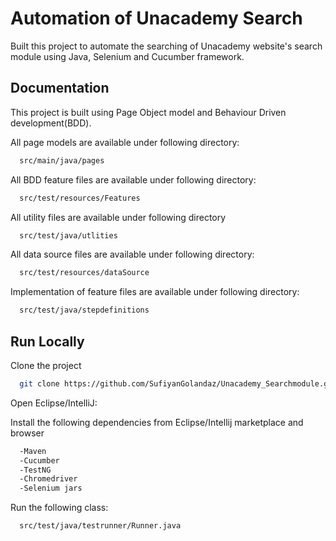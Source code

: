 # Automation of Unacademy Search 

Built this project to automate the searching of Unacademy website's search module using Java, Selenium and Cucumber framework.

## Documentation

This project is built using Page Object model and Behaviour Driven development(BDD).

All page models are available under following directory:
```bash
  src/main/java/pages
```
All BDD feature files are available under following directory:
```bash
  src/test/resources/Features
```
All utility files are available under following directory
```bash
  src/test/java/utlities
```
All data source files are available under following directory:
```bash
  src/test/resources/dataSource
```
Implementation of feature files are available under following directory:
```bash
  src/test/java/stepdefinitions
```



## Run Locally

Clone the project

```bash
  git clone https://github.com/SufiyanGolandaz/Unacademy_Searchmodule.git
```

Open Eclipse/IntelliJ:



Install the following dependencies from Eclipse/Intellij marketplace and browser

```bash
  -Maven
  -Cucumber
  -TestNG
  -Chromedriver
  -Selenium jars
```

  Run the following class:

```bash
  src/test/java/testrunner/Runner.java
```

